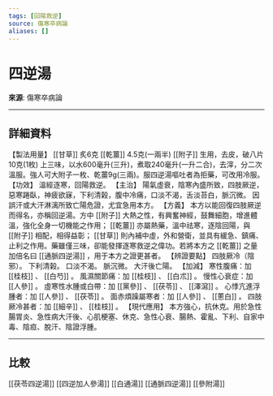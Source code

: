 ```yaml
---
tags: [回陽救逆]
source: 傷寒卒病論
aliases: []
---
```


# 四逆湯

**來源**: 傷寒卒病論  

---

## 詳細資料
【製法用量】 [[甘草]] 炙6克 [[乾薑]] 4.5克(一兩半) [[附子]] 生用，去皮，破八片10克(1枚)
上三味，以水600毫升(三升)，煮取240毫升(一升二合)，去滓，分二次溫服。強人可大附子一枚、乾薑9g(三兩)。服四逆湯嘔吐者為拒藥，可改用冷服。
【功效】
溫經逐寒，回陽救逆。
【主治】
陽氣虛衰，陰寒內盛所致，四肢厥逆，惡寒踡臥，神疲欲寐，下利清榖，腹中冷痛，口淡不渴，舌淡苔白，脈沉微。
因誤汗或大汗淋漓所致亡陽危證，尤宜急用本方。
【方義】
本方以能回復四肢厥逆而得名，亦稱回逆湯。方中 [[附子]] 大熱之性，有興奮神經，鼓舞細胞，增進體溫，強化全身一切機能之作用； [[乾薑]] 亦屬熱藥，溫中祛寒，逐陰回陽，與 [[附子]] 相配，相得益彰； [[甘草]] 則內補中虛，外和營衛，並具有緩急、鎮痛、止利之作用。藥雖僅三味，卻能發揮逐寒救逆之偉功。若將本方之 [[乾薑]] 之量加倍名曰 [[通脈四逆湯]] ，用于本方之證更甚者。
【辨證要點】
四肢厥冷（陰邪）。
下利清榖。
口淡不渴。
脈沉微。
大汗後亡陽。
【加減】
寒性腹痛：加 [[桂枝]] 、 [[白芍]] 。
風濕關節痛：加 [[桂枝]] 、 [[白朮]] 。
慢性心衰症：加 [[人參]] 。
虛寒性水腫或白帶：加 [[黨參]] 、 [[茯苓]] 、 [[澤瀉]] 。
心悸亢進浮腫者：加 [[人參]] 、 [[茯苓]] 。
面赤煩躁屬寒者：加 [[人參]] 、 [[蔥白]] 。
四肢厥冷甚者：加 [[細辛]] 、 [[桂枝]] 。
【現代應用】
本方強心，抗休克。用於急性腸胃炎、急性病大汗後、心肌梗塞、休克、急性心衰、腸熱、霍亂、下利、自家中毒、陰疸、脫汗、陰證浮腫。

---

## 比較
[[茯苓四逆湯]]
[[四逆加人參湯]]
[[白通湯]]
[[通脈四逆湯]]
[[參附湯]]
